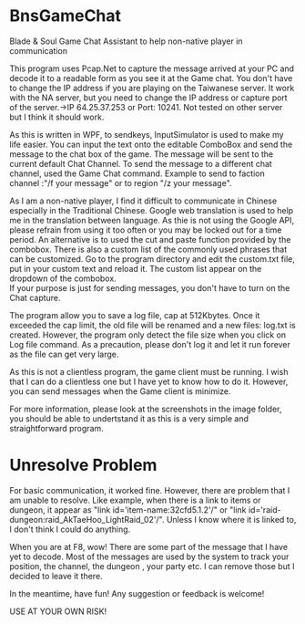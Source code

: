 # BnsGameChat
Blade &amp; Soul Game Chat Assistant to help non-native player in communication

This program uses Pcap.Net to capture the message arrived at your PC and decode it to a readable form as you see it at the Game chat. You don't have to change the IP address if you are playing on the Taiwanese server. It work with the NA server, but you need to change the IP address or capture port of the server.->IP 64.25.37.253 or Port: 10241. Not tested on other server but I think it should work.

As this is written in WPF, to sendkeys, InputSimulator is used to make my life easier. You can input the text onto the editable ComboBox and send the message to the chat box of the game. The message will be sent to the current default Chat Channel. To send the message to a different chat channel, used the Game Chat command. Example to send to faction channel :"/f your message" or to region "/z your message".

As I am a non-native player, I find it difficult to communicate in Chinese especially in the Traditional Chinese. Google web translation is used to help me in the translation between language. As thie is not using the Google API, please refrain from using it too often or you may be locked out for a time period. An alternative is to used the cut and paste function provided by the combobox.  There is also a custom list of the commonly used phrases that can be customized. Go to the program directory and edit the custom.txt file, put in your custom text and reload it. The custom list appear on the dropdown of the combobox.  
If your purpose is just for sending messages, you don't have to turn on the Chat capture.

The program allow you to save a log file, cap at 512Kbytes. Once it exceeded the cap limit, the old file will be renamed and a new files: log.txt is created. However, the program only detect the file size when you click on Log file command. As a precaution, please don't log it and let it run forever as the file can get very large.

As this is not a clientless program, the game client must be running. I wish that I can do a clientless one but I have yet to know how to do it. However, you can send messages when the Game client is minimize.

For more information, please look at the screenshots in the image folder, you should be able to undertstand it as this is a very simple and straightforward program.

# Unresolve Problem
For basic communication, it worked fine. However, there are problem that I am unable to resolve. Like example, when there is a link to items or dungeon, it appear as "link id='item-name:32cfd5.1.2'/" or "link id='raid-dungeon:raid_AkTaeHoo_LightRaid_02'/".  Unless I know where it is linked to, I don't think I could do anything.

When you are at F8, wow! There are some part of the message that I have yet to decode. Most of the messages are used by the system to track your position, the channel, the dungeon , your party etc. I can remove those but I decided to leave it there.

In the meantime, have fun! Any suggestion or feedback is welcome!

USE AT YOUR OWN RISK!
